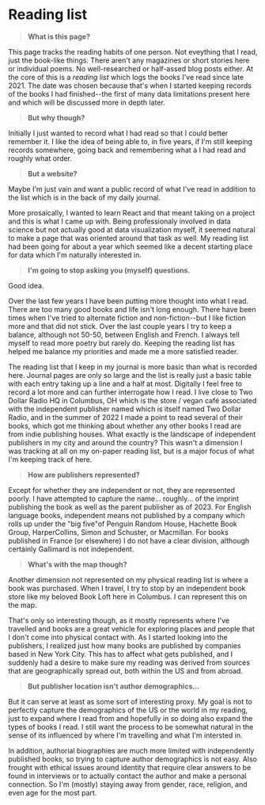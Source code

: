 # Reading list

> __What is this page?__

This page tracks the reading habits of one person.
Not eveything that I read, just the book-like things.
There aren't any magazines or short stories here or individual poems.
No well-researched or half-assed blog posts either. At the core of
this is a _reading list_ which logs the books I've read since late
2021. The date was chosen because that's when I started keeping records
of the books I had finished--the first of many data limitations present
here and which will be discussed more in depth later.

> __But why though?__

Initially I just wanted to record what I had read so that I could better
remember it. I like the idea of being able to, in five years, if I'm still
keeping records somewhere, going back and remembering what a I had read and roughly
what order.

> __But a website?__

Maybe I'm just vain and want a public record of what I've read in addition
to the list which is in the back of my daily journal.

More prosaically, I wanted to learn React and that meant taking on a 
project and this is what I came up with. Being professionaly involved in
data science but not actually good at data visualization myself, it 
seemed natural to make a page that was oriented around that task as well.
My reading list had been going for about a year which seemed like a decent
starting place for data which I'm naturally interested in.

> __I'm going to stop asking you (myself) questions.__

Good idea.

Over the last few years I have been putting more thought into what I read.
There are too many good books and life isn't long enough. There have been times
when I've tried to alternate fiction and non-fiction--but I like fiction more
and that did not stick. Over the last couple years I try to keep a balance, although
not 50-50, between English and French. I always tell myself to read more poetry
but rarely do. Keeping the reading list has helped me balance my priorities and 
made me a more satisfied reader.

The reading list that I keep in my journal is more basic than what is recorded here.
Journal pages are only so large and the list is really just a basic table with each
entry taking up a line and a half at most. Digitally I feel free to record a lot more
and can further interrogate how I read. I live close to Two Dollar Radio HQ in Columbus,
OH which is the store / vegan café associated with the independent publisher
named which is itself named Two Dollar Radio, and in the summer of 2022 I made a point
to read several of their books, which got me thinking about whether any other books I 
read are from indie publishing houses. What exactly is the landscape of independent
publishers in my city and around the country? This wasn't a dimension I was tracking
at all on my on-paper reading list, but is a major focus of what I'm keeping track of here.

> __How are publishers represented?__

Except for whether they are independent or not, they are represented poorly. I have
attempted to capture the name... roughly... of the imprint publishing the book as well
as the parent publisher as of 2023. For English language books, independent means not
published by a company which rolls up under the "big five"of Penguin Random House, 
Hachette Book Group, HarperCollins, Simon and Schuster, or Macmillan. For books published in
France (or elsewhere) I do not have a clear division, although certainly Gallimard is not
independent.

> __What's with the map though?__

Another dimension not represented on my physical reading list is where a book was
purchased. When I travel, I try to stop by an independent book store like my beloved
Book Loft here in Columbus. I can represent this on the map.

That's only so interesting though, as it mostly represents where I've travelled and books
are a great vehicle for exploring places and people that I don't come into physical contact
with. As I started looking into the publishers, I realized just how many books are published
by companies based in New York City. This has to affect what gets published, and I suddenly
had a desire to make sure my reading was derived from sources that are geographically spread
out, both within the US and from abroad.

> __But publisher location isn't author demographics...__

But it can serve at least as some sort of interesting proxy. My goal is not to perfectly
capture the demographics of the US or the world in my reading, just to expand where I read
from and hopefully in so doing also expand the types of books I read. 
I still want the process to be somewhat natural in the sense of its influenced by where 
I'm travelling and what I'm intersted in.

In addition, authorial biographies are much more limited with independently published 
books, so trying to capture author demographics is not easy. Also frought with ethical
issues around identity that require clear answers to be found in interviews or to actually
contact the author and make a personal connection. So I'm (mostly) staying away from gender, 
race, religion, and even age for the most part.
